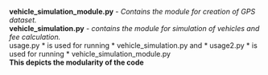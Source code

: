 **vehicle_simulation_module.py** - *Contains the module for creation of GPS dataset.*  
**vehicle_simulation.py** - *contains the module for simulation of vehicles and fee calculation.*  
usage.py * is used for running * vehicle_simulation.py and * usage2.py * is used for running * vehicle_simulation_module.py  
**This depicts the modularity of the code**
